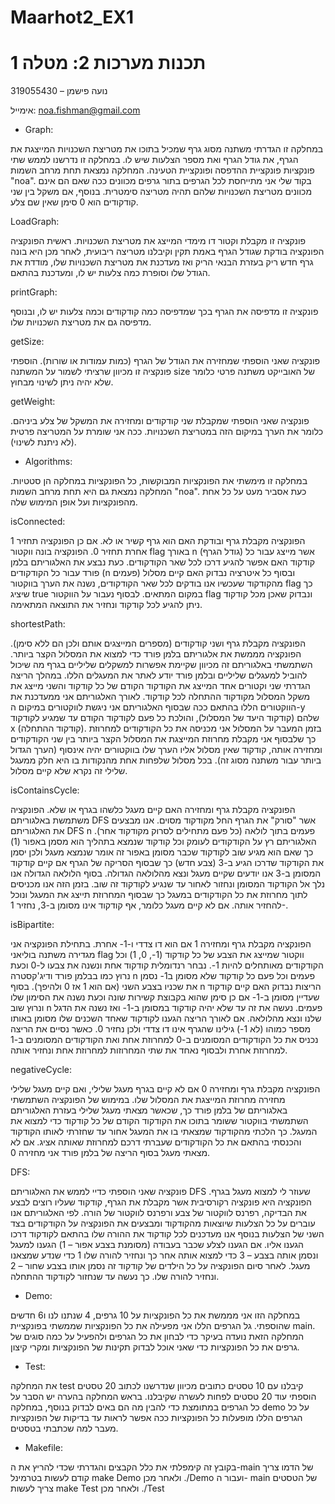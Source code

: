 # Maarhot2_EX1
# תכנות מערכות 2: מטלה 1

נועה פישמן – 319055430

 אימייל: noa.fishman@gmail.com

* Graph:

במחלקה זו הגדרתי משתנה מסוג גרף שמכיל בתוכו את מטריצת השכנויות המייצגת את הגרף, את גודל הגרף ואת מספר הצלעות שיש לו. במחלקה זו נדרשנו לממש שתי פונקציות פונקציית ההדפסה ופונקציית הטעינה. המחלקה נמצאת תחת מרחב השמות "noa".
בקוד שלי אני מתייחסת לכל הגרפים בתור גרפים מכוונים ככה שאם הם אינם מכוונים מטריצת השכנויות שלהם תהיה מטריצה סימטרית. בנוסף, אם משקל בין שני קודקודים הוא 0 סימן שאין שם צלע.

LoadGraph:

פונקציה זו מקבלת וקטור דו מימדי המייצג את מטריצת השכנויות. ראשית הפונקציה הפונקציה בודקת שגודל הגרף באמת תקין וקיבלנו מטריצה ריבועית, לאחר מכן היא בונה גרף חדש ריק בעזרת הבנאי הריק ואז מעדכנת את מטריצת השכנויות שלו, מודדת את הגודל שלו וסופרת כמה צלעות יש לו, ומעדכנת בהתאם. 

printGraph:

פונקציה זו מדפיסה את הגרף בכך שמדפיסה כמה קודקודים וכמה צלעות יש לו, ובנוסף מדפיסה גם את מטריצת השכנויות שלו.

getSize:

פונקציה שאני הוספתי שמחזירה את הגודל של הגרף (כמות עמודות או שורות). הוספתי פונקציה זו מכיוון שרציתי לשמור על המשתנה size של האובייקט משתנה פרטי כלומר שלא יהיה ניתן לשינוי מבחוץ.

getWeight:

פונקציה שאני הוספתי שמקבלת שני קודקודים ומחזירה את המשקל של צלע ביניהם. כלומר את הערך במיקום הזה במטריצת השכנויות. ככה אני שומרת על המטריצה פרטית (לא ניתנת לשינוי).


* Algorithms:


במחלקה זו מימשתי את הפונקציות המבוקשות, כל הפונקציות במחלקה הן סטטיות. המחלקה נמצאת גם היא תחת מרחב השמות "noa". כעת אסביר מעט על כל אחת מהפונקציות ועל אופן המימוש שלה.

isConnected:

הפונקציה מקבלת גרף ובודקת האם הוא גרף קשיר או לא. אם כן הפונקציה תחזיר 1 אחרת תחזיר 0. הפונקציה בונה ווקטור flag באורך n (גודל הגרף) אשר מייצג עבור כל קודקוד האם אפשר להגיע דרכו לכל שאר הקודקודים. כעת נבצע את האלגוריתם בלמן פורד עבור כל הקודקודים (n פעמים) ובסוף כל איטרציה נבדוק האם קיים מסלול מהקודקוד שעכשיו אנו בודקים לכל שאר הקודקודים, נשנה את הערך בווקטור flag כך שיציג true במקום המתאים. לבסוף נעבור על הווקטור flag ונבדוק שאכן מכל קודקוד ניתן להגיע לכל קודקוד ונחזיר את התוצאה המתאימה.

shortestPath:

הפונקציה מקבלת גרף ושני קודקודים (מספרים המייצגים אותם ולכן הם ללא סימן). הפונקציה מממשת את אלגוריתם בלמן פורד כדי למצוא את המסלול הקצר ביותר. השתמשתי באלגוריתם זה מכיוון שקיימת אפשרות למשקלים שליליים בגרף מה שיכול להוביל למעגלים שליליים ובלמן פורד יודע לאתר את המעגלים הללו. במהלך הריצה הגדרתי שני וקטורים אחד המייצג את הקודקוד הקודם של כל קודקוד והשני מייצג את משקל המסלול מקודקוד ההתחלה לכל קודקוד. לאורך האלגוריתם אני ממעדכנת את הווקטורים הללו בהתאם ככה שבסוף האלגוריתם אני ניגשת לווקטורים במיקום ה-y שלהם (קודקוד היעד של המסלול), והולכת כל פעם לקודקוד הקודם עד שמגיע לקודקוד x (קודקוד ההתחלה). בזמן המעבר על המסלול אני מכניסה את כל הקודקודים למחרוזת כך שלבסוף אני מקבלת מחרוזת המייצגת את המסלול הקצר ביותר בין שני הקודקודים ומחזירה אותה, קודקוד שאין מסלול אליו הערך שלו בווקטורים יהיה אינסוף (הערך הגדול ביותר עבור משתנה מסוג זה). בכל מסלול שלפחות אחת מהנקודות בו היא חלק ממעגל שלילי זה נקרא שלא קיים מסלול.

isContainsCycle:

הפונקציה מקבלת גרף ומחזירה האם קיים מעגל כלשהו בגרף או שלא. הפונקציה משתמשת באלגוריתם DFS אשר "סורק" את הגרף החל מקודקוד מסוים. אנו מבצעים את האלגוריתם DFS n פעמים בתוך לולאה (כל פעם מתחילים לסרוק מקודקוד אחר). האלגוריתם רץ על הקודקודים לעומק וכל קודקוד שנמצא בתהליך הוא מסמן באפור (1) כך שאם הוא מגיע שוב לקודקוד שכבר מסומן באפור זה אומר שנמצא מעגל ולכן יסמן את הקודקוד שדרכו הגיע ב-3 (צבע חדש) כך שבסוף הסריקה של הגרף אם קיים קודקוד המסומן ב-3 אנו יודעים שקיים מעגל ונצא מהלולאה הגדולה. בסוף הלולאה הגדולה אנו נלך אל הקודקוד המסומן ונחזור לאחור עד שנגיע לקודקוד זה שוב. בזמן הזה אנו מכניסים לתוך מחרוזת את כל הקודקודים במעגל כך שבסוף המחרוזת תייצג את המעגל ונוכל להחזיר אותה. אם לא קיים מעגל כלומר, אף קודקוד אינו מסומן ב-3, נחזיר 1-.

isBipartite:

הפונקציה מקבלת גרף ומחזירה 1 אם הוא דו צדדי ו-1- אחרת. בתחילת הפונקציה אני מגדירה משתנה בוליאני flag ווקטור שמייצג את הצבע של כל קודקוד (1-, 0, 1) וכל הקודקודים מאותחלים להיות 1-. נבחר רנדומלית קודקוד אחת ונשנה את צבעו ל-0 וכעת נרוץ כמו בבלמן פורד ודיג'קסטרה n פעמים וכל פעם כל קודקוד שלא מסומן ב1- נסמן את שכניו בצבע השני (אם הוא 1 אז 0 ולהיפך). בסוף n הריצות נבדוק האם קיים קודקוד שעדיין מסומן ב-1- אם כן סימן שהוא בקבוצת קשירות שונה וכעת נשנה את הסימון שלו ונרוץ שוב n פעמים. נעשה את זה עד שלא יהיה קודקוד במסומן ב-1- ואז נשנה את הדגל שלנו ונצא מהלולאה. אם לאורך הריצה הגענו לקודקוד שאחד השכנים שלו מסומן באותו מספר כמוהו (לא 1-) גילינו שהגרף אינו דו צדדי ולכן נחזיר 0.  כאשר נסיים את הריצה נכניס את כל הקודקודים המסומנים ב-0 למחרוזת אחת ואת הקודקודים המסומנים ב-1 למחרוזת אחרת ולבסוף נאחד את שתי המחרוזות למחרוזת אחת ונחזיר אותה.

negativeCycle:

הפונקציה מקבלת גרף ומחזירה 0 אם לא קיים בגרף מעגל שלילי, ואם קיים מעגל שלילי מחזירה מחרוזת המייצגת את המסלול שלו. במימוש של הפונקציה השתמשתי באלגוריתם של בלמן פורד כך, שכאשר מצאתי מעגל שלילי בעזרת האלגוריתם השתמשתי בווקטור ששומר בתוכו את הקודקוד הקודם של כל קודקוד כדי למצוא את המעגל. כך הלכתי מהקודקוד שמצאתי בו את המעגל אחור עד שחזרתי לאותו הקודקוד והכנסתי בהתאם את כל הקודקודים שעברתי דרכם למחרוזת שאותה אציג. אם לא מצאתי מעגל בסוף הריצה של בלמן פורד אני מחזירה 0.

DFS:

פונקציה שאני הוספתי כדיי לממש את האלגוריתם DFS שעוזר לי למצוא מעגל בגרף. הפונקציה היא פונקציה רקורסיבית אשר מקבלת את הגרף, קודקוד שעליו רוצים לבצע את הבדיקה, רפרנס לווקטור של צבע ורפרנס לווקטור של הורה. לפי האלגוריתם אנו עוברים על כל הצלעות שיוצאות מהקודקוד ומבצעים את הפונקציה על הקודקודים בצד השני של הצלעות בנוסף אנו מעדכנים לכל קודקוד את ההורה שלו בהתאם לקודקוד דרכו הגענו אליו. אם הגענו לצלע שכבר בעבודה (מסומנת בצבע אפור – 1) הגענו למעגל ונסמן אותה בצבע – 3 כדי למצוא אותה אחר כך ונחזיר להורה שלו 1 כדי שנדע שמצאנו מעגל. לאחר סיום הפונקציה על כל הילדים של קודקוד זה נסמן אותו בצבע שחור – 2 ונחזיר להורה שלו. כך נעשה עד שנחזור לקודקוד ההתחלה. 

* Demo:

במחלקה הזו אני מממשת את כל הפונקציות על 10 גרפים, 4 שנתנו לנו ו6 חדשים שהוספתי. גל הגרפים הללו אני מפעילה את כל הפונקציות שממשתי בפונקציית main. המחלקה הזאת נועדה בעיקר כדי לבחון את כל הגרפים ולהפעיל על כמה סוגים של גרפים את כל הפונקציות כדי שאני אוכל לבדוק תקינות של הפונקציות ומקרי קיצון.

* Test:

את המחלקה test קיבלנו עם 10 טסטים כתובים מכיוון שנדרשנו לכתוב 20 טסטים הוספתי עוד 20 טסטים לפחות לעשרה שקיבלנו. בראש המחלקה בהערה יש הסבר על כל הגרפים במתומצת כדי להבין מה הם באים לבדוק בנוסף, במחלקה demo על כל הגרפים הללו מופעלות כל הפונקציות ככה אפשר לראות עד בדיקות של הפונקציות מעבר למה שכתבתי בטסטים.

* Makefile:

בקובץ זה קימפלתי את כלל הקבצים והגדרתי שכדי להריץ את ה-main של הדמו צריך קודם לעשות בטרמינל make Demo ולאחר מכן ./Demo ועבור ה- main של הטסטים צריך לעשות make Test ולאחר מכן ./Test 










